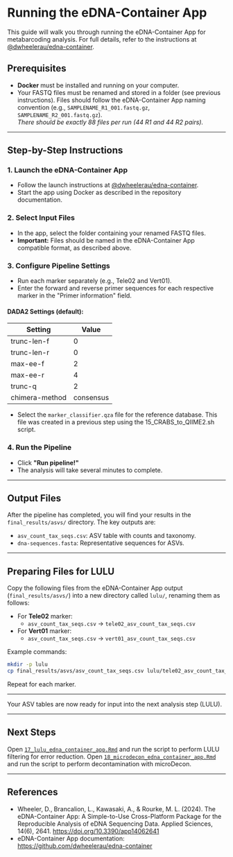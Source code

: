 # Running the eDNA-Container App

This guide will walk you through running the eDNA-Container App for metabarcoding analysis. For full details, refer to the instructions at [@dwheelerau/edna-container](https://github.com/dwheelerau/edna-container).

## Prerequisites

- **Docker** must be installed and running on your computer.
- Your FASTQ files must be renamed and stored in a folder (see previous instructions). Files should follow the eDNA-Container App naming convention (e.g., `SAMPLENAME_R1_001.fastq.gz`, `SAMPLENAME_R2_001.fastq.gz`).  
  *There should be exactly 88 files per run (44 R1 and 44 R2 pairs).*

---

## Step-by-Step Instructions

### 1. Launch the eDNA-Container App

- Follow the launch instructions at [@dwheelerau/edna-container](https://github.com/dwheelerau/edna-container).
- Start the app using Docker as described in the repository documentation.

### 2. Select Input Files

- In the app, select the folder containing your renamed FASTQ files.
- **Important:** Files should be named in the eDNA-Container App compatible format, as described above.

### 3. Configure Pipeline Settings

- Run each marker separately (e.g., Tele02 and Vert01).
- Enter the forward and reverse primer sequences for each respective marker in the "Primer information" field.

#### DADA2 Settings (default):

| Setting          | Value      |
|------------------|-----------|
| trunc-len-f      | 0         |
| trunc-len-r      | 0         |
| max-ee-f         | 2         |
| max-ee-r         | 4         |
| trunc-q          | 2         |
| chimera-method   | consensus |

- Select the `marker_classifier.qza` file for the reference database. This file was created in a previous step using the 15_CRABS_to_QIIME2.sh script.

### 4. Run the Pipeline

- Click **"Run pipeline!"**
- The analysis will take several minutes to complete.

---

## Output Files

After the pipeline has completed, you will find your results in the `final_results/asvs/` directory. The key outputs are:

- `asv_count_tax_seqs.csv`: ASV table with counts and taxonomy.
- `dna-sequences.fasta`: Representative sequences for ASVs.

---

## Preparing Files for LULU

Copy the following files from the eDNA-Container App output (`final_results/asvs/`) into a new directory called `lulu/`, renaming them as follows:

- For **Tele02** marker:
  - `asv_count_tax_seqs.csv` → `tele02_asv_count_tax_seqs.csv`
- For **Vert01** marker:
  - `asv_count_tax_seqs.csv` → `vert01_asv_count_tax_seqs.csv`

Example commands:
```bash
mkdir -p lulu
cp final_results/asvs/asv_count_tax_seqs.csv lulu/tele02_asv_count_tax_seqs.csv
```

Repeat for each marker.

---

Your ASV tables are now ready for input into the next analysis step (LULU).

---

## Next Steps

Open [`17_lulu_edna_container_app.Rmd`](17_lulu_edna_container_app.Rmd) and run the script to perform LULU filtering for error reduction.
Open [`18_microdecon_edna_container_app.Rmd`](18_microdecon_edna_container_app.Rmd) and run the script to perform decontamination with microDecon.

---

## References

- Wheeler, D., Brancalion, L., Kawasaki, A., & Rourke, M. L. (2024). The eDNA-Container App: A Simple-to-Use Cross-Platform Package for the Reproducible Analysis of eDNA Sequencing Data. Applied Sciences, 14(6), 2641. https://doi.org/10.3390/app14062641
- eDNA-Container App documentation: https://github.com/dwheelerau/edna-container